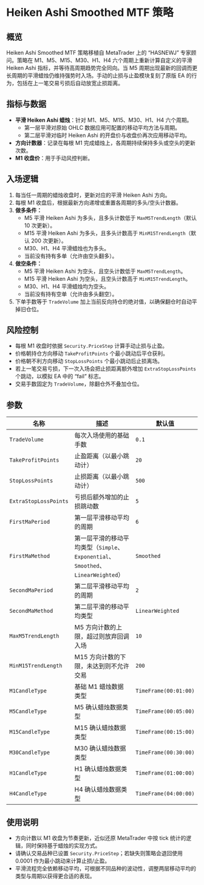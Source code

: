 # Heiken Ashi Smoothed MTF 策略

## 概览
Heiken Ashi Smoothed MTF 策略移植自 MetaTrader 上的 “HASNEWJ” 专家顾问。策略在 M1、M5、M15、M30、H1、H4 六个周期上重新计算自定义的平滑 Heiken Ashi 指标，并等待高周期趋势完全同向。当 M5 周期出现最新的回调而更长周期的平滑蜡烛仍维持强势时入场。手动的止损与止盈模块复刻了原版 EA 的行为，包括在上一笔交易亏损后自动放宽止损距离。

## 指标与数据
- **平滑 Heiken Ashi 蜡烛**：针对 M1、M5、M15、M30、H1、H4 六个周期。
  - 第一层平滑对原始 OHLC 数据应用可配置的移动平均方法与周期。
  - 第二层平滑对临时 Heiken Ashi 的开盘价与收盘价再次应用移动平均。
- **方向计数器**：记录在每根 M1 完成蜡烛上，各周期持续保持多头或空头的更新次数。
- **M1 收盘价**：用于手动风控判断。

## 入场逻辑
1. 每当任一周期的蜡烛收盘时，更新对应的平滑 Heiken Ashi 方向。
2. 每根 M1 收盘后，根据最新方向递增或重置各周期的多头/空头计数器。
3. **做多条件：**
   - M5 平滑 Heiken Ashi 为多头，且多头计数低于 `MaxM5TrendLength`（默认 10 次更新）。
   - M15 平滑 Heiken Ashi 为多头，且多头计数高于 `MinM15TrendLength`（默认 200 次更新）。
   - M30、H1、H4 平滑蜡烛也为多头。
   - 当前没有持有多单（允许由空头翻多）。
4. **做空条件：**
   - M5 平滑 Heiken Ashi 为空头，且空头计数低于 `MaxM5TrendLength`。
   - M15 平滑 Heiken Ashi 为空头，且空头计数高于 `MinM15TrendLength`。
   - M30、H1、H4 平滑蜡烛均为空头。
   - 当前没有持有空单（允许由多头翻空）。
5. 下单手数等于 `TradeVolume` 加上当前反向持仓的绝对值，以确保翻仓时自动平掉旧仓位。

## 风险控制
- 每根 M1 收盘时依据 `Security.PriceStep` 计算手动止损与止盈。
- 价格朝持仓方向移动 `TakeProfitPoints` 个最小跳动后平仓获利。
- 价格朝不利方向移动 `StopLossPoints` 个最小跳动后止损离场。
- 若上一笔交易亏损，下一次入场会把止损距离额外增加 `ExtraStopLossPoints` 个跳动，以模拟 EA 中的 “fail” 标志。
- 交易手数固定为 `TradeVolume`，除翻仓外不叠加仓位。

## 参数
| 名称 | 描述 | 默认值 |
| ---- | ---- | ------ |
| `TradeVolume` | 每次入场使用的基础手数 | `0.1` |
| `TakeProfitPoints` | 止盈距离（以最小跳动计） | `20` |
| `StopLossPoints` | 止损距离（以最小跳动计） | `500` |
| `ExtraStopLossPoints` | 亏损后额外增加的止损跳动数 | `5` |
| `FirstMaPeriod` | 第一层平滑移动平均的周期 | `6` |
| `FirstMaMethod` | 第一层平滑的移动平均类型（`Simple`、`Exponential`、`Smoothed`、`LinearWeighted`） | `Smoothed` |
| `SecondMaPeriod` | 第二层平滑移动平均的周期 | `2` |
| `SecondMaMethod` | 第二层平滑的移动平均类型 | `LinearWeighted` |
| `MaxM5TrendLength` | M5 方向计数的上限，超过则放弃回调入场 | `10` |
| `MinM15TrendLength` | M15 方向计数的下限，未达到则不允许交易 | `200` |
| `M1CandleType` | 基础 M1 蜡烛数据类型 | `TimeFrame(00:01:00)` |
| `M5CandleType` | M5 确认蜡烛数据类型 | `TimeFrame(00:05:00)` |
| `M15CandleType` | M15 确认蜡烛数据类型 | `TimeFrame(00:15:00)` |
| `M30CandleType` | M30 确认蜡烛数据类型 | `TimeFrame(00:30:00)` |
| `H1CandleType` | H1 确认蜡烛数据类型 | `TimeFrame(01:00:00)` |
| `H4CandleType` | H4 确认蜡烛数据类型 | `TimeFrame(04:00:00)` |

## 使用说明
- 方向计数以 M1 收盘为节奏更新，近似还原 MetaTrader 中按 tick 统计的逻辑，同时保持基于蜡烛的实现方式。
- 请确认交易品种已设置 `Security.PriceStep`；若缺失则策略会退回使用 0.0001 作为最小跳动来计算止损/止盈。
- 平滑流程完全依赖移动平均，可根据不同品种的波动性，调整两层移动平均的类型与周期以获得更合适的表现。
